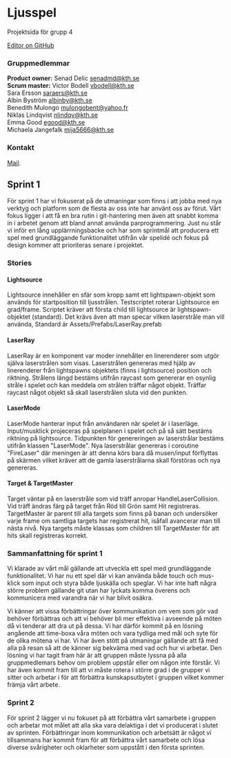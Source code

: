 # Ljusspel 

Projektsida för grupp 4

[Editor on GitHub](https://github.com/Byssis/Project2017/edit/master/README.md) 

### Gruppmedlemmar
**Product owner:** Senad Delic <senadmd@kth.se> <br/>
**Scrum master:** Victor Bodell <vbodell@kth.se> <br/>
Sara Ersson <saraers@kth.se><br/>
Albin Byström <albinby@kth.se><br/>
Benedith Mulongo <mulongobent@yahoo.fr><br/>
Niklas Lindqvist <nlindqv@kth.se><br/>
Emma Good <egood@kth.se><br/>
Michaela Jangefalk <mija5666@kth.se><br/>

### Kontakt

[Mail](https://github.com/contact).


## Sprint 1

För sprint 1 har vi fokuserat på de utmaningar som finns i att jobba med nya verktyg och platform som de flesta av oss inte har använt oss av förut. Vårt fokus ligger i att få en bra rutin i git-hantering men även att snabbt komma in i arbetet genom att bland annat använda parprogrammering. Just nu står vi inför en lång upplärrningsbacke och har som sprintmål att producera ett spel med grundläggande  funktionalitet utifrån vår spelidé och fokus på design kommer att prioriteras senare i projektet. 

### Stories

#### Lightsource
Lightsource innehåller en sfär som kropp samt ett lightspawn-objekt som används för startposition till ljusstrålen. Testscriptet roterar Lightsource en grad/frame. Scriptet kräver att första child till lightsource är lightspawn-objektet (standard). Det krävs även att man specar vilken laserstråle man vill använda, Standard är Assets/Prefabs/LaserRay.prefab

#### LaserRay
LaserRay är en komponent var moder innehåller en linerenderer som utgör själva laserstrålen som visas. Laserstrålen genereras med hjälp av linerenderer från lightspawns objektets (finns i lightsource)  position och riktning. Strålens längd bestäms utifrån raycast som genererar en osynlig stråle i spelet och kan meddela om strålen träffar något objekt. Träffar raycast något objekt så skall laserstrålen sluta vid den punkten.

#### LaserMode
LaserMode hanterar input från användaren när spelet är i laserläge. Input/musklick projeceras på spelplanen i spelet och på så sätt bestäms riktning på lightsource. Tidpunkten för genereringen av laserstrålar bestäms utifrån klassen "LaserMode". Nya laserstrålar genereras i coroutine "FireLaser" där meningen är att denna körs bara då musen/input förflyttas på skärmen vilket kräver att de gamla laserstrålarna skall förstöras och nya genereras.

#### Target & TargetMaster
Target väntar på en laserstråle som vid träff anropar HandleLaserCollision. Vid träff ändras färg på target från Röd till Grön samt Hit registreras. TargetMaster är parent till alla targets som finns på banan och undersöker varje frame om samtliga targets har registrerat hit, isåfall avancerar man till nästa nivå. Nya targets måste klassas som children till TargetMaster för att hits skall registreras korrekt.

### Sammanfattning för sprint 1
Vi klarade av vårt mål gällande att utveckla ett spel med grundläggande funktionalitet. Vi har nu ett spel där vi kan använda både touch och mus-klick som input och styra både ljuskälla och speglar. Vi har inte haft några större problem gällande git utan har lyckats komma överens och kommunicera med varandra när vi har blivit osäkra.

Vi känner att vissa förbättringar över kommunikation om vem som gör vad behöver förbättras och att vi behöver bli mer effektiva i avseende på möten då vi tenderar att dra ut på dessa. Vi har därför kommit på en lösning angående att time-boxa våra möten och vara tydliga med mål och syte för de olika mötena vi har. Vi har även stött på utmaningar gällande att få med alla på resan så att de känner sig bekväma med vad och hur vi arbetar. Den lösning vi har tagit fram här är att gruppen måste lyssna på alla gruppmedlemars behov om problem uppstår eller om någon inte förstår. Vi har även kommit fram till att vi måste rotera i större grad i de grupper vi sitter och arbetar i för att förbättra kunskapsutbytet i gruppen vilket kommer främja vårt arbete.

### Sprint 2
För sprint 2 lägger vi nu fokuset på att förbättra vårt samarbete i gruppen och arbetar mot målet att alla ska vara delaktiga i det vi producerat i slutet av sprinten. Förbättringar inom kommunikation och arbetsätt är något vi tillsammans har kommit fram för att förbättra vårt samarbete och lösa diverse svårigheter och oklarheter som uppstått i den första sprinten. 

